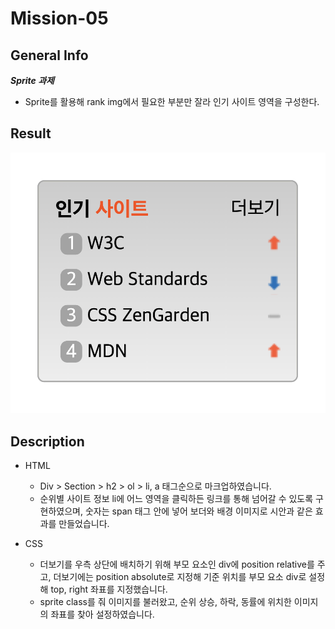 # Mission-05

## General Info

**_Sprite 과제_**

- Sprite를 활용해 rank img에서 필요한 부분만 잘라 인기 사이트 영역을 구성한다.

## Result

<img src="./../images/Mission-05-Result.png"/>

## Description

- HTML

  - Div > Section > h2 > ol > li, a 태그순으로 마크업하였습니다.
  - 순위별 사이트 정보 li에 어느 영역을 클릭하든 링크를 통해 넘어갈 수 있도록 구현하였으며, 숫자는 span 태그 안에 넣어 보더와 배경 이미지로 시안과 같은 효과를 만들었습니다.

- CSS
  - 더보기를 우측 상단에 배치하기 위해 부모 요소인 div에 position relative를 주고, 더보기에는 position absolute로 지정해 기준 위치를 부모 요소 div로 설정해 top, right 좌표를 지정했습니다.
  - sprite class를 줘 이미지를 불러왔고, 순위 상승, 하락, 동률에 위치한 이미지의 좌표를 찾아 설정하였습니다.
